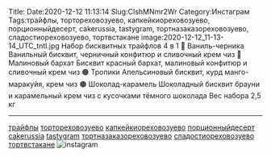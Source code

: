 Title:
Date:2020-12-12 11:13:14
Slug:CIshMNmr2Wr
Category:Инстаграм
Tags:трайфлы, тортореховозуево, капкейкиореховозуево, порционныйдесерт, cakerussia, tastygram, тортназаказореховозуево, сладостиореховозуево, тортвстакане
image:2020-12-12_11-13-14_UTC_tntl.jpg
Набор бисквитных трайфлов 4 в 1
🔵 Ваниль-черника
Ванильный бисквит, черничный конфитюр и сливочный крем чиз 
🔴 Малиновый бархат 
Бисквит красный бархат,  малиновый конфитюр и сливочный крем чиз 
🟠 Тропики
Апельсиновый бисквит, курд манго-маракуйя,  крем чиз
🟤 Шоколад-карамель
Шоколадный бисквит брауни и карамельный крем чиз с кусочками тёмного шоколада 
Вес набора 2,5 кг
____________________________________
[трайфлы]({tag}трайфлы) [тортореховозуево]({tag}тортореховозуево) [капкейкиореховозуево]({tag}капкейкиореховозуево) [порционныйдесерт]({tag}порционныйдесерт) [cakerussia]({tag}cakerussia) [tastygram]({tag}tastygram) [тортназаказореховозуево]({tag}тортназаказореховозуево) [сладостиореховозуево]({tag}сладостиореховозуево) [тортвстакане]({tag}тортвстакане)
![instagram]({attach}images/2020-12-12_11-13-14_UTC.jpg)
